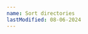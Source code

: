 ```yaml
---
name: Sort directories
lastModified: 08-06-2024
---
```


<script>
  import { Tooltip } from "$lib/components";
</script>
